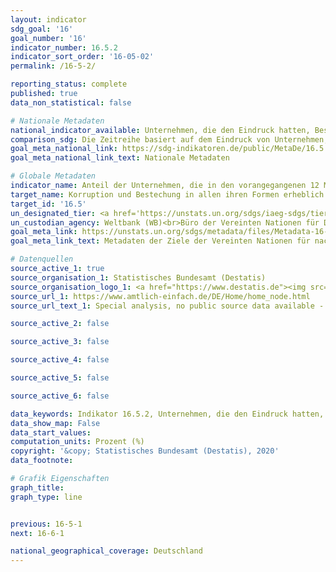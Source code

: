 ```yaml
---
layout: indicator
sdg_goal: '16'
goal_number: '16'
indicator_number: 16.5.2
indicator_sort_order: '16-05-02'
permalink: /16-5-2/

reporting_status: complete
published: true
data_non_statistical: false

# Nationale Metadaten
national_indicator_available: Unternehmen, die den Eindruck hatten, Beschäftigte des öffentlichen Dienstes bestechlich waren (während ihrer Interaktionen mit öffentlichen Einrichtungen in den vergangenen zwei Jahren)
comparison_sdg: Die Zeitreihe basiert auf dem Eindruck von Unternehmen, ob Beschäftigte des  öffentlichen Dienstes bestechlich sind anstelle der Frage ob eine Bestechung tatsächlich stattgefunden hat bzw. ob diese verlangt wurde.
goal_meta_national_link: https://sdg-indikatoren.de/public/MetaDe/16.5.2.pdf
goal_meta_national_link_text: Nationale Metadaten

# Globale Metadaten
indicator_name: Anteil der Unternehmen, die in den vorangegangenen 12 Monaten mindestens einen Kontakt mit einem öffentlichen Bediensteten hatten und eine Bestechungszahlung an diesen geleistet haben oder von diesem dazu aufgefordert wurden
target_name: Korruption und Bestechung in allen ihren Formen erheblich reduzieren
target_id: '16.5'
un_designated_tier: <a href='https://unstats.un.org/sdgs/iaeg-sdgs/tier-classification/' title='Klicken Sie hier um weitere Informationen zur UN-Tier-Klassifikation zu erhalten.'>Tier I</a>
un_custodian_agency: Weltbank (WB)<br>Büro der Vereinten Nationen für Drogen- und Verbrechensbekämpfung (UNODC)
goal_meta_link: https://unstats.un.org/sdgs/metadata/files/Metadata-16-05-02.pdf
goal_meta_link_text: Metadaten der Ziele der Vereinten Nationen für nachhaltige Entwicklung

# Datenquellen
source_active_1: true
source_organisation_1: Statistisches Bundesamt (Destatis)
source_organisation_logo_1: <a href="https://www.destatis.de"><img src="https://g205sdgs.github.io/sdg-indicators/public/OrgImgDe/destatis.png" alt="Logo destatis" style="height:60px; width:148px"/></a>
source_url_1: https://www.amtlich-einfach.de/DE/Home/home_node.html
source_url_text_1: Special analysis, no public source data available - Other results from the Life Sitation Survey

source_active_2: false

source_active_3: false

source_active_4: false

source_active_5: false

source_active_6: false

data_keywords: Indikator 16.5.2, Unternehmen, die den Eindruck hatten, Beschäftigte des öffentlichen Dienstes bestechlich waren (während ihrer Interaktionen mit öffentlichen Einrichtungen in den vergangenen zwei Jahren), Weltbank (WB), Büro der Vereinten Nationen für Drogen- und Verbrechensbekämpfung (UNDOC)
data_show_map: False
data_start_values: 
computation_units: Prozent (%)
copyright: '&copy; Statistisches Bundesamt (Destatis), 2020'
data_footnote: 

# Grafik Eigenschaften
graph_title: 
graph_type: line


previous: 16-5-1
next: 16-6-1

national_geographical_coverage: Deutschland
---
```


<span></span>